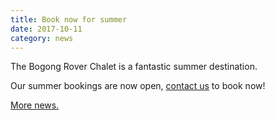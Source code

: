 ```yaml
---
title: Book now for summer
date: 2017-10-11
category: news
---
```


The Bogong Rover Chalet is a fantastic summer destination.

Our summer bookings are now open, [contact us](mailto:bookings@bogongroverchalet.org.au) to book now!

[More news.](https://www.facebook.com/BogongRoverChalet/)
